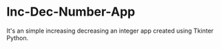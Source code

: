 # Inc-Dec-Number-App
It's an simple increasing decreasing an integer app created using Tkinter Python.
